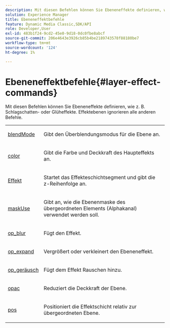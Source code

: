 ```yaml
---
description: Mit diesen Befehlen können Sie Ebeneneffekte definieren, wie z. B. Schlagschatten- oder Glüheffekte. Effektebenen ignorieren alle anderen Befehle.
solution: Experience Manager
title: Ebeneneffektbefehle
feature: Dynamic Media Classic,SDK/API
role: Developer,User
exl-id: 483b1f24-9cd2-45e0-9d18-0dc0fbe8abcf
source-git-commit: 206e4643e3926cb85b4be2189743578f88180be7
workflow-type: tm+mt
source-wordcount: '124'
ht-degree: 1%

---
```


# Ebeneneffektbefehle{#layer-effect-commands}

Mit diesen Befehlen können Sie Ebeneneffekte definieren, wie z. B. Schlagschatten- oder Glüheffekte. Effektebenen ignorieren alle anderen Befehle.

<table id="simpletable_3094B9783772437FAACF9B382F7A32EE"> 
 <tr class="strow"> 
  <td class="stentry"> <p> <a href="../../../../../../is-api/http-ref/image-serving-api-ref/c-http-protocol-reference/c-command-reference/r-blendmode.md#reference-8be10dde1d584429966cb61ac8e7d172" type="reference" format="dita" scope="local"> blendMode</a> </p></td> 
  <td class="stentry"> <p>Gibt den Überblendungsmodus für die Ebene an. </p></td> 
 </tr> 
 <tr class="strow"> 
  <td class="stentry"> <p> <a href="/help/aem-is-ir-api/is-api/http-ref/image-serving-api-ref/c-http-protocol-reference/c-data-types/r-is-http-color.md" type="reference" format="dita" scope="local"> color</a> </p></td> 
  <td class="stentry"> <p>Gibt die Farbe und Deckkraft des Haupteffekts an. </p></td> 
 </tr> 
 <tr class="strow"> 
  <td class="stentry"> <p> <a href="../../../../../../is-api/http-ref/image-serving-api-ref/c-http-protocol-reference/c-command-reference/r-effect.md#reference-b1296c4afed047fb921bbc1e33752135" type="reference" format="dita" scope="local"> Effekt</a> </p></td> 
  <td class="stentry"> <p>Startet das Effekteschichtsegment und gibt die z-Reihenfolge an. </p></td> 
 </tr> 
 <tr class="strow"> 
  <td class="stentry"> <p> <a href="../../../../../../is-api/http-ref/image-serving-api-ref/c-http-protocol-reference/c-command-reference/r-maskuse.md#reference-9bb1fb5eee4a4bd38f33dadc1a752464" type="reference" format="dita" scope="local"> maskUse</a> </p></td> 
  <td class="stentry"> <p>Gibt an, wie die Ebenenmaske des übergeordneten Elements (Alphakanal) verwendet werden soll. </p></td> 
 </tr> 
 <tr class="strow"> 
  <td class="stentry"> <p><a href="../../../../../../is-api/http-ref/image-serving-api-ref/c-http-protocol-reference/c-command-reference/r-op-blur.md#reference-00638f29e59b49c99f6bba27daf24668" type="reference" format="dita" scope="local"> op_blur</a> </p></td> 
  <td class="stentry"> <p>Fügt den Effekt. </p></td> 
 </tr> 
 <tr class="strow"> 
  <td class="stentry"> <p><a href="../../../../../../is-api/http-ref/image-serving-api-ref/c-http-protocol-reference/c-command-reference/r-op-grow.md#reference-f95f3291c78c42b9a34b1b7e177e739a" type="reference" format="dita" scope="local"> op_expand</a> </p></td> 
  <td class="stentry"> <p>Vergrößert oder verkleinert den Ebeneneffekt. </p></td> 
 </tr> 
 <tr class="strow"> 
  <td class="stentry"> <p><a href="../../../../../../is-api/http-ref/image-serving-api-ref/c-http-protocol-reference/c-command-reference/r-op-noise.md#reference-763c4a890fe24bb6bb5ae9dad4e2da94" type="reference" format="dita" scope="local"> op_geräusch</a> </p></td> 
  <td class="stentry"> <p>Fügt dem Effekt Rauschen hinzu. </p></td> 
 </tr> 
 <tr class="strow"> 
  <td class="stentry"> <p> <a href="../../../../../../is-api/http-ref/image-serving-api-ref/c-http-protocol-reference/c-command-reference/r-opac.md#reference-d2269b51aca34599a08d0a46ee5c27e5" type="reference" format="dita" scope="local"> opac</a> </p></td> 
  <td class="stentry"> <p>Reduziert die Deckkraft der Ebene. </p></td> 
 </tr> 
 <tr class="strow"> 
  <td class="stentry"> <p> <a href="../../../../../../is-api/http-ref/image-serving-api-ref/c-http-protocol-reference/c-command-reference/r-pos.md#reference-65de948f4b404f1182b22119ca332143" type="reference" format="dita" scope="local"> pos</a> </p></td> 
  <td class="stentry"> <p>Positioniert die Effektschicht relativ zur übergeordneten Ebene. </p></td> 
 </tr> 
</table>
